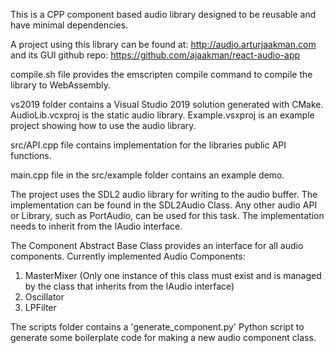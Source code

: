 This is a CPP component based audio library designed to be reusable and have minimal dependencies.

A project using this library can be found at: http://audio.arturjaakman.com
and its GUI github repo: https://github.com/ajaakman/react-audio-app

compile.sh file provides the emscripten compile command to compile the library to WebAssembly.

vs2019 folder contains a Visual Studio 2019 solution generated with CMake. AudioLib.vcxproj is the static audio library. Example.vsxproj is an example project showing how to use the audio library.

src/API.cpp file contains implementation for the libraries public API functions.

main.cpp file in the src/example folder contains an example demo.

The project uses the SDL2 audio library for writing to the audio buffer. The implementation can be found in the SDL2Audio Class. Any other audio API or Library, such as PortAudio, can be used for this task. The implementation needs to inherit from the IAudio interface.

The Component Abstract Base Class provides an interface for all audio components.
Currently implemented Audio Components:

1. MasterMixer (Only one instance of this class must exist and is managed by the class that inherits from the IAudio interface)
2. Oscillator
3. LPFilter

The scripts folder contains a 'generate_component.py' Python script to generate some boilerplate code for making a new audio component class.

